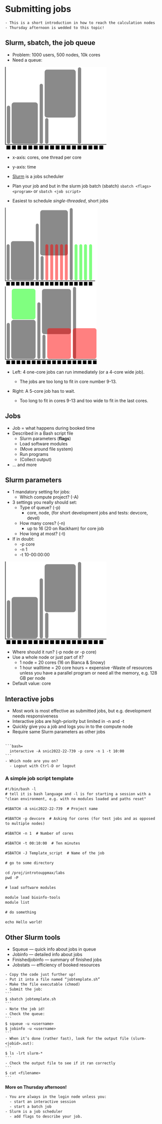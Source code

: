 # Submitting jobs
```{objectives}
- This is a short introduction in how to reach the calculation nodes
- Thursday afternoon is wedded to this topic!
```

## Slurm, sbatch, the job queue
- Problem: 1000 users, 500 nodes, 10k cores
- Need a queue:

![Image](./img/queue1.png)
- x-axis: cores, one thread per core
- y-axis: time

- [Slurm](https://slurm.schedmd.com/) is a jobs scheduler
- Plan your job and but in the slurm job batch (sbatch)
    `sbatch <flags> <program>` or
    `sbatch <job script>`

- Easiest to schedule *single-threaded*, short jobs

![Image](./img/queue2.png)
![Image](./img/queue3.png)
- Left: 4 one-core jobs can run immediately (or a 4-core wide job).

  - The jobs are too long to fit in core number 9-13.

- Right: A 5-core job has to wait.

  - Too long to fit in cores 9-13 and too wide to fit in the last cores.

## Jobs
- Job = what happens during booked time
- Described in a Bash script file
  - Slurm parameters (**flags**)
  - Load software modules
  - (Move around file system)
  - Run programs
  - (Collect output)
- ... and more

## Slurm parameters
- 1 mandatory setting for jobs:
  - Which compute project? (-A)
- 3 settings you really should set:
  - Type of queue? (-p)
    - core, node, (for short development jobs and tests: devcore, devel)
  - How many cores? (-n)
    - up to 16 (20 on Rackham) for core job
  - How long at most? (-t)
- If in doubt:
  - -p core
  - -n 1
  - -t 10-00:00:00

![Image](./img/queue1.png)

- Where should it run? (-p node or -p core)
- Use a whole node or just part of it?
  - 1 node = 20 cores (16 on Bianca & Snowy)
  - 1 hour walltime = 20 core hours = expensive
   -Waste of resources unless you have a parallel program or need all the memory, e.g. 128 GB per node
- Default value: core

## Interactive jobs
- Most work is most effective as submitted jobs, but e.g. development needs responsiveness
- Interactive jobs are high-priority but limited in -n and -t
- Quickly give you a job and logs you in to the compute node
- Require same Slurm parameters as other jobs

``````{challenge} Try interactive

```bash=
  interactive -A snic2022-22-739 -p core -n 1 -t 10:00
```
- Which node are you on?
  - Logout with Ctrl-D or logout
``````



 
### A simple job script template

```bash=
#!/bin/bash -l 
# tell it is bash language and -l is for starting a session with a "clean environment, e.g. with no modules loaded and paths reset"

#SBATCH -A snic2022-22-739  # Project name

#SBATCH -p devcore  # Asking for cores (for test jobs and as opposed to multiple nodes) 

#SBATCH -n 1  # Number of cores

#SBATCH -t 00:10:00  # Ten minutes

#SBATCH -J Template_script  # Name of the job

# go to some directory

cd /proj/introtouppmax/labs
pwd -P

# load software modules

module load bioinfo-tools
module list

# do something

echo Hello world!  

```

## Other Slurm tools

- Squeue — quick info about jobs in queue
- Jobinfo — detailed info about jobs
- Finishedjobinfo — summary of finished jobs
- Jobstats — efficiency of booked resources

``````{challenge} Exercise at home
- Copy the code just further up!
- Put it into a file named “jobtemplate.sh”
- Make the file executable (chmod)
- Submit the job:
```
$ sbatch jobtemplate.sh
```
- Note the job id!
- Check the queue:
```
$ squeue -u <username>
$ jobinfo -u <username>
```
- When it’s done (rather fast), look for the output file (slurm-<jobid>.out):
```
$ ls -lrt slurm-*
```
- Check the output file to see if it ran correctly
```
$ cat <filename>
```
``````
 
**More on Thursday afternoon!**

```{keypoints} 
- You are always in the login node unless you:
  - start an interactive session
  - start a batch job
- Slurm is a job scheduler
  - add flags to describe your job.
 
